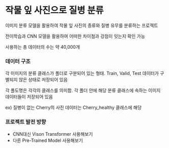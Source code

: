 # 작물 잎 사진으로 질병 분류
이미지 분류 모델을 활용하여 작물 잎 사진의 종류와 질병 유무를 분류하는 프로젝트

전이학습과 CNN 모델을 활용하여 어떠한 차이점과 강점이 잇는지 확인 가능

사용하는 총 데이터의 수는 약 40,000개

### 데이터 구조
각 이미지의 분류 클래스가 폴더로 구분되어 있는 형태. Train, Valid, Test 데이터가 구별되지 않은 상태로 저장되어 있음

각 폴도명은 각각의 클래스를 의미함. 각 폴더 안에 해당 분류 클래스에 속하는 이미지 데이터들이 저장되어 있음

ex) 질병이 없는 Cherry의 사진 데이터는 Cherry_healthy 클래스에 해당

### 프로젝트 발전 방향
- CNN대신 Vison Transformer 사용해보기
- 다른 Pre-Trained Model 사용해보기
